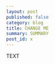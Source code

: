 ```yaml
---
layout: post
published: false
category: blog
title: CHANGE ME
summary: SUMMARY
post_id: x
---
```


TEXT
